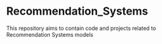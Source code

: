 # Recommendation_Systems
This repository aims to contain code and projects related to Recommendation Systems models

